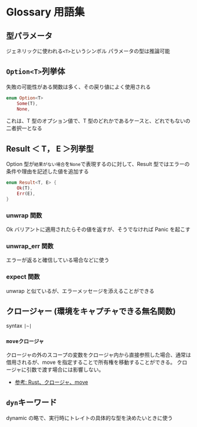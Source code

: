 # Glossary 用語集

## 型パラメータ

ジェネリックに使われる`<T>`というシンボル
パラメータの型は推論可能

## `Option<T>`列挙体

失敗の可能性がある関数は多く、その戻り値によく使用される

```rs
enum Option<T>
    Some(T),
    None,
```

これは、T 型のオプション値で、T 型のどれかであるケースと、どれでもないの二者択一となる

## Result ＜ T， E ＞列挙型

Option 型が`結果がない場合`を`None`で表現するのに対して、Result 型ではエラーの条件や理由を記述した値を追加する

```rs
enum Result<T, E> {
    Ok(T),
    Err(E),
}
```

### unwrap 関数

Ok バリアントに適用されたらその値を返すが、そうでなければ Panic を起こす

### unwrap_err 関数

エラーが返ると確信している場合などに使う

### expect 関数

unwrap と似ているが、エラーメッセージを添えることができる

## クロージャー (環境をキャプチャできる無名関数)

syntax `|~|`

### `moveクロージャ`

クロージャの外のスコープの変数をクロージャ内から直接参照した場合、通常は借用されるが、move を指定することで所有権を移動することができる。
クロージャに引数で渡す場合には影響しない。

- [参考: Rust、クロージャ、move](https://zenn.dev/s_takashi/scraps/7f14e27783853c)

## `dyn`キーワード

dynamic の略で、実行時にトレイトの具体的な型を決めたいときに使う
